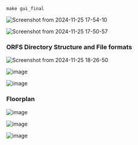 ```
make gui_final
```

![Screenshot from 2024-11-25 17-54-10](https://github.com/user-attachments/assets/6d8a5092-2a29-4097-b5aa-1988ad12a3fe)

![Screenshot from 2024-11-25 17-50-57](https://github.com/user-attachments/assets/f83f35b4-9abf-4f75-bc08-0105eed5f1cc)


### ORFS Directory Structure and File formats

![Screenshot from 2024-11-25 18-26-50](https://github.com/user-attachments/assets/ecf21ef9-99ee-4ca4-a591-25270d71ca88)

![image](https://github.com/user-attachments/assets/27aa576b-9802-4584-88fe-6a6bca888011)

![image](https://github.com/user-attachments/assets/bedc34cc-0a56-4ea6-8c45-b830d8951133)

### Floorplan

![image](https://github.com/user-attachments/assets/7fdeba4b-8517-4771-b91a-a983e2ffb86a)

![image](https://github.com/user-attachments/assets/9c218340-64ee-4064-bbe2-6dab082f8753)

![image](https://github.com/user-attachments/assets/0acb2587-0b0d-4d47-8b57-8a3103ce12f7)

